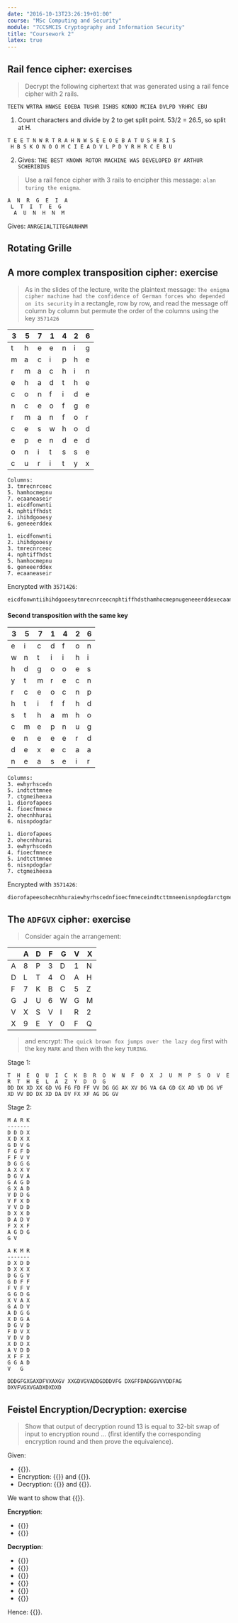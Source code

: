 ```yaml
---
date: "2016-10-13T23:26:19+01:00"
course: "MSc Computing and Security"
module: "7CCSMCIS Cryptography and Information Security"
title: "Coursework 2"
latex: true
---
```


## Rail fence cipher: exercises

> Decrypt the following ciphertext that was generated using a rail fence cipher with 2 rails.
```
TEETN WRTRA HNWSE EOEBA TUSHR ISHBS KONOO MCIEA DVLPD YRHRC EBU
```

1. Count characters and divide by 2 to get split point. 53/2 = 26.5, so split at H.
```
T E E T N W R T R A H N W S E E O E B A T U S H R I S
 H B S K O N O O M C I E A D V L P D Y R H R C E B U
```

2. Gives: `THE BEST KNOWN ROTOR MACHINE WAS DEVELOPED BY ARTHUR SCHERIBIUS`

> Use a rail fence cipher with 3 rails to encipher this message: `alan turing the enigma`.

```
A  N  R  G  E  I  A
 L  T  I  T  E  G
  A  U  N  H  N  M
```

Gives:
`ANRGEIALTITEGAUNHNM`

## Rotating Grille



## A more complex transposition cipher: exercise

> As in the slides of the lecture, write the plaintext message:
> `The enigma cipher machine had the confidence of German forces who depended on its security`
> in a rectangle, row by row, and read the message off column by column but permute the order of the columns using the key `3571426`

| 3   | 5   | 7   | 1   | 4   | 2   | 6   |
| --- | --- | --- | --- | --- | --- | --- |
| t   | h   | e   | e   | n   | i   | g   |
| m   | a   | c   | i   | p   | h   | e   |
| r   | m   | a   | c   | h   | i   | n   |
| e   | h   | a   | d   | t   | h   | e   |
| c   | o   | n   | f   | i   | d   | e   |
| n   | c   | e   | o   | f   | g   | e   |
| r   | m   | a   | n   | f   | o   | r   |
| c   | e   | s   | w   | h   | o   | d   |
| e   | p   | e   | n   | d   | e   | d   |
| o   | n   | i   | t   | s   | s   | e   |
| c   | u   | r   | i   | t   | y   | x   |

```
Columns:
3. tmrecnrceoc
5. hamhocmepnu
7. ecaaneaseir
1. eicdfonwnti
4. nphtiffhdst
2. ihihdgooesy
6. geneeerddex

1. eicdfonwnti
2. ihihdgooesy
3. tmrecnrceoc
4. nphtiffhdst
5. hamhocmepnu
6. geneeerddex
7. ecaaneaseir
```

Encrypted with `3571426`:

```
eicdfonwntiihihdgooesytmrecnrceocnphtiffhdsthamhocmepnugeneeerddexecaaneaseir
```

#### Second transposition with the same key

| 3   | 5   | 7   | 1   | 4   | 2   | 6   |
| --- | --- | --- | --- | --- | --- | --- |
| e   | i   | c   | d   | f   | o   | n   |
| w   | n   | t   | i   | i   | h   | i   |
| h   | d   | g   | o   | o   | e   | s   |
| y   | t   | m   | r   | e   | c   | n   |
| r   | c   | e   | o   | c   | n   | p   |
| h   | t   | i   | f   | f   | h   | d   |
| s   | t   | h   | a   | m   | h   | o   |
| c   | m   | e   | p   | n   | u   | g   |
| e   | n   | e   | e   | e   | r   | d   |
| d   | e   | x   | e   | c   | a   | a   |
| n   | e   | a   | s   | e   | i   | r   |


```
Columns:
3. ewhyrhscedn
5. indtcttmnee
7. ctgmeiheexa
1. diorofapees
4. fioecfmnece
2. ohecnhhurai
6. nisnpdogdar

1. diorofapees
2. ohecnhhurai
3. ewhyrhscedn
4. fioecfmnece
5. indtcttmnee
6. nisnpdogdar
7. ctgmeiheexa
```

Encrypted with `3571426`:

```
diorofapeesohecnhhuraiewhyrhscednfioecfmneceindtcttmneenisnpdogdarctgmeiheexa
```

## The `ADFGVX` cipher: exercise

> Consider again the arrangement:

|     | A   | D   | F   | G   | V   | X   |
| --- | --- | --- | --- | --- | --- | --- |
| A   | 8   | P   | 3   | D   | 1   | N   |
| D   | L   | T   | 4   | O   | A   | H   |
| F   | 7   | K   | B   | C   | 5   | Z   |
| G   | J   | U   | 6   | W   | G   | M   |
| V   | X   | S   | V   | I   | R   | 2   |
| X   | 9   | E   | Y   | 0   | F   | Q   |

> and encrypt: `The quick brown fox jumps over the lazy dog` first with the key `MARK` and then with the key `TURING`.

Stage 1:

```
T  H  E  Q  U  I  C  K  B  R  O  W  N  F  O  X  J  U  M  P  S  O  V  E  R  T  H  E  L  A  Z  Y  D  O  G
DD DX XD XX GD VG FG FD FF VV DG GG AX XV DG VA GA GD GX AD VD DG VF XD VV DD DX XD DA DV FX XF AG DG GV
```

Stage 2:

```
M A R K
-------
D D D X
X D X X
G D V G
F G F D
F F V V
D G G G
A X X V
D G V A
G A G D
G X A D
V D D G
V F X D
V V D D
D X X D
D A D V
F X X F
A G D G
G V
```

```
A K M R
-------
D X D D
D X X X
D G G V
G D F F
F V F V
G G D G
X V A X
G A D V
A D G G
X D G A
D G V D
F D V X
V D V D
X D D X
A V D D
X F F X
G G A D
V   G
```

```
DDDGFGXGAXDFVXAXGV XXGDVGVADDGDDDVFG DXGFFDADGGVVVDDFAG DXVFVGXVGADXDXDXD
```


## Feistel Encryption/Decryption: exercise

>Show that output of decryption round 13 is equal to 32-bit swap of input to encryption round ... (first identify the corresponding encryption round and then prove the equivalence).

Given:

- {{<latex i="LD_{16-i} \parallel RD_{16-i} = RE_i \parallel LE_i" />}}.
- Encryption: {{<latex i="LE_i = RE_{i-1}" />}} and {{<latex i="RE_i = LE_{i-1} \oplus F(RE_{i-1}, K_i)" />}}.
- Decryption: {{<latex i="LD_i = RD_{i-1}" />}} and {{<latex i="RD_i = LD_{i-1} \oplus F(RD_{i-1}, K_i)" />}}.

We want to show that {{<latex i="LD_{13} \parallel RD_{13} = RE_3 \parallel LE_3" />}}.

**Encryption**:

- {{<latex i="LE_3 = RE_2" />}}
- {{<latex i="RE_3 = LE_2 \oplus F(RE_2, K_3)" />}}

**Decryption**:

- {{<latex i="LD_{13} = RD_{12} = LE_4 = RE_3" />}}
- {{<latex i="RD_{13} = LD_{12} \oplus F(RD_{12}, K_{13})" />}}
- {{<latex i=" = RE_4 \oplus F(LE_4, K_{13})" />}}
- {{<latex i=" = RE_4 \oplus F(RE_3, K_{13})" />}}
- {{<latex i=" = [LE_3 \oplus F(RE_3, K_{13})] \oplus F(RE_3, K_{13})" />}}
- {{<latex i=" = LE_3" />}}

Hence: {{<latex i="LD_{13} \parallel RD_{13} = RE_3 \parallel LE_3" />}}.
